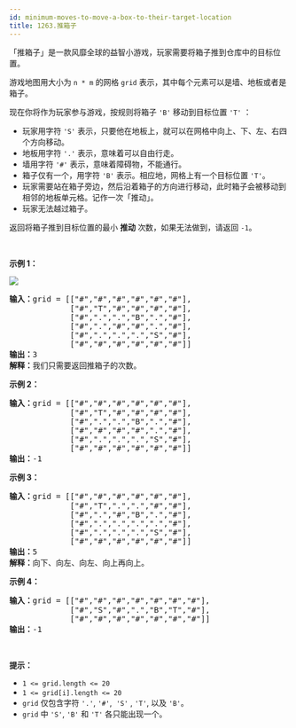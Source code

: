 ```yaml
---
id: minimum-moves-to-move-a-box-to-their-target-location
title: 1263.推箱子
---
```

「推箱子」是一款风靡全球的益智小游戏，玩家需要将箱子推到仓库中的目标位置。

游戏地图用大小为 <code>n * m</code> 的网格 <code>grid</code> 表示，其中每个元素可以是墙、地板或者是箱子。

现在你将作为玩家参与游戏，按规则将箱子 <code>&#39;B&#39;</code> 移动到目标位置 <code>&#39;T&#39;</code> ：


- 玩家用字符 <code>&#39;S&#39;</code> 表示，只要他在地板上，就可以在网格中向上、下、左、右四个方向移动。
- 地板用字符 <code>&#39;.&#39;</code> 表示，意味着可以自由行走。
- 墙用字符 <code>&#39;#&#39;</code> 表示，意味着障碍物，不能通行。 
- 箱子仅有一个，用字符 <code>&#39;B&#39;</code> 表示。相应地，网格上有一个目标位置 <code>&#39;T&#39;</code>。
- 玩家需要站在箱子旁边，然后沿着箱子的方向进行移动，此时箱子会被移动到相邻的地板单元格。记作一次「推动」。
- 玩家无法越过箱子。

返回将箱子推到目标位置的最小 **推动** 次数，如果无法做到，请返回 <code>-1</code>。

 

**示例 1：**

**![](https://assets.leetcode-cn.com/aliyun-lc-upload/uploads/2019/11/16/sample_1_1620.png)**


<pre><strong>输入：</strong>grid = [[&#34;#&#34;,&#34;#&#34;,&#34;#&#34;,&#34;#&#34;,&#34;#&#34;,&#34;#&#34;],<br/>             [&#34;#&#34;,&#34;T&#34;,&#34;#&#34;,&#34;#&#34;,&#34;#&#34;,&#34;#&#34;],<br/>             [&#34;#&#34;,&#34;.&#34;,&#34;.&#34;,&#34;B&#34;,&#34;.&#34;,&#34;#&#34;],<br/>             [&#34;#&#34;,&#34;.&#34;,&#34;#&#34;,&#34;#&#34;,&#34;.&#34;,&#34;#&#34;],<br/>             [&#34;#&#34;,&#34;.&#34;,&#34;.&#34;,&#34;.&#34;,&#34;S&#34;,&#34;#&#34;],<br/>             [&#34;#&#34;,&#34;#&#34;,&#34;#&#34;,&#34;#&#34;,&#34;#&#34;,&#34;#&#34;]]<br/><strong>输出：</strong>3<br/><strong>解释：</strong>我们只需要返回推箱子的次数。</pre>

**示例 2：**


<pre><strong>输入：</strong>grid = [[&#34;#&#34;,&#34;#&#34;,&#34;#&#34;,&#34;#&#34;,&#34;#&#34;,&#34;#&#34;],<br/>             [&#34;#&#34;,&#34;T&#34;,&#34;#&#34;,&#34;#&#34;,&#34;#&#34;,&#34;#&#34;],<br/>             [&#34;#&#34;,&#34;.&#34;,&#34;.&#34;,&#34;B&#34;,&#34;.&#34;,&#34;#&#34;],<br/>             [&#34;#&#34;,&#34;#&#34;,&#34;#&#34;,&#34;#&#34;,&#34;.&#34;,&#34;#&#34;],<br/>             [&#34;#&#34;,&#34;.&#34;,&#34;.&#34;,&#34;.&#34;,&#34;S&#34;,&#34;#&#34;],<br/>             [&#34;#&#34;,&#34;#&#34;,&#34;#&#34;,&#34;#&#34;,&#34;#&#34;,&#34;#&#34;]]<br/><strong>输出：</strong>-1<br/></pre>

**示例 3：**


<pre><strong>输入：</strong>grid = [[&#34;#&#34;,&#34;#&#34;,&#34;#&#34;,&#34;#&#34;,&#34;#&#34;,&#34;#&#34;],<br/>             [&#34;#&#34;,&#34;T&#34;,&#34;.&#34;,&#34;.&#34;,&#34;#&#34;,&#34;#&#34;],<br/>             [&#34;#&#34;,&#34;.&#34;,&#34;#&#34;,&#34;B&#34;,&#34;.&#34;,&#34;#&#34;],<br/>             [&#34;#&#34;,&#34;.&#34;,&#34;.&#34;,&#34;.&#34;,&#34;.&#34;,&#34;#&#34;],<br/>             [&#34;#&#34;,&#34;.&#34;,&#34;.&#34;,&#34;.&#34;,&#34;S&#34;,&#34;#&#34;],<br/>             [&#34;#&#34;,&#34;#&#34;,&#34;#&#34;,&#34;#&#34;,&#34;#&#34;,&#34;#&#34;]]<br/><strong>输出：</strong>5<br/><strong>解释：</strong>向下、向左、向左、向上再向上。<br/></pre>

**示例 4：**


<pre><strong>输入：</strong>grid = [[&#34;#&#34;,&#34;#&#34;,&#34;#&#34;,&#34;#&#34;,&#34;#&#34;,&#34;#&#34;,&#34;#&#34;],<br/>             [&#34;#&#34;,&#34;S&#34;,&#34;#&#34;,&#34;.&#34;,&#34;B&#34;,&#34;T&#34;,&#34;#&#34;],<br/>             [&#34;#&#34;,&#34;#&#34;,&#34;#&#34;,&#34;#&#34;,&#34;#&#34;,&#34;#&#34;,&#34;#&#34;]]<br/><strong>输出：</strong>-1<br/></pre>

 

**提示：**


- <code>1 &lt;= grid.length &lt;= 20</code>
- <code>1 &lt;= grid[i].length &lt;= 20</code>
- <code>grid</code> 仅包含字符 <code>&#39;.&#39;</code>, <code>&#39;#&#39;</code>,  <code>&#39;S&#39;</code> , <code>&#39;T&#39;</code>, 以及 <code>&#39;B&#39;</code>。
- <code>grid</code> 中 <code>&#39;S&#39;</code>, <code>&#39;B&#39;</code> 和 <code>&#39;T&#39;</code> 各只能出现一个。
